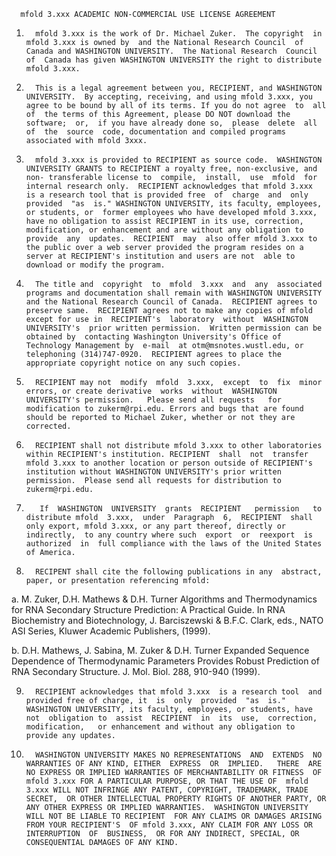 
      mfold 3.xxx ACADEMIC NON-COMMERCIAL USE LICENSE AGREEMENT


   1.       mfold 3.xxx is the work of Dr. Michael Zuker.  The copyright  in mfold 3.xxx is owned by  and the National Research Council  of  Canada and WASHINGTON UNIVERSITY.  The National Research  Council  of  Canada has given WASHINGTON UNIVERSITY the right to distribute mfold 3.xxx.


   2.       This is a legal agreement between you, RECIPIENT, and WASHINGTON UNIVERSITY.  By accepting, receiving, and using mfold 3.xxx, you agree to be bound by all of its terms. If you do not agree  to  all  of  the terms of this Agreement, please DO NOT download the software;  or,  if you have already done so,  please  delete  all  of  the  source  code, documentation and compiled programs associated with mfold 3xxx.


   3.       mfold 3.xxx is provided to RECIPIENT as source code.  WASHINGTON UNIVERSITY GRANTS to RECIPIENT a royalty free, non-exclusive, and non- transferable license to  compile,  install,  use  mfold  for  internal research only.  RECIPIENT acknowledges that mfold 3.xxx  is a research tool that is provided free  of  charge  and  only  provided  "as  is." WASHINGTON UNIVERSITY, its faculty, employees, or students, or  former employees who have developed mfold 3.xxx, have no obligation to assist RECIPIENT in its use, correction, modification, or enhancement and are without any obligation to provide  any  updates.  RECIPIENT  may  also offer mfold 3.xxx to the public over a web server provided the program resides on a server at RECIPIENT's institution and users are not  able to download or modify the program.


   4.       The title and  copyright  to  mfold  3.xxx  and  any  associated programs and documentation shall remain with WASHINGTON UNIVERSITY and the National Research Council of Canada.  RECIPIENT agrees to preserve same.  RECIPIENT agrees not to make any copies of mfold except for use in  RECIPIENT's  laboratory  without  WASHINGTON   UNIVERSITY's  prior written permission.  Written permission can be obtained by  contacting Washington University's Office of Technology Management by  e-mail  at otm@msnotes.wustl.edu, or telephoning (314)747-0920.  RECIPIENT agrees to place the appropriate copyright notice on any such copies.


   5.       RECIPIENT may not  modify  mfold  3.xxx,  except  to  fix  minor errors, or create derivative  works  without  WASHINGTON  UNIVERSITY's permission.   Please send all requests   for modification to zukerm@rpi.edu. Errors and bugs that are found should be reported to Michael Zuker, whether or not they are corrected.


   6.       RECIPIENT shall not distribute mfold 3.xxx to other laboratories within RECIPIENT's institution. RECIPIENT  shall  not  transfer  mfold 3.xxx to another location or person outside of RECIPIENT's institution without WASHINGTON UNIVERSITY's prior written permission.  Please send all requests for distribution to zukerm@rpi.edu.


   7.        If  WASHINGTON  UNIVERSITY  grants  RECIPIENT   permission   to distribute mfold  3.xxx,  under  Paragraph  6,  RECIPIENT  shall  only export, mfold 3.xxx, or any part thereof, directly or  indirectly,  to any country where such  export  or  reexport  is  authorized  in  full compliance with the laws of the United States of America.


   8.       RECIPENT shall cite the following publications in any  abstract, paper, or presentation referencing mfold:


   a.        M.  Zuker,  D.H.  Mathews  &   D.H.   Turner   Algorithms   and Thermodynamics for RNA Secondary  Structure  Prediction:  A  Practical Guide.  In RNA  Biochemistry  and  Biotechnology,  J.  Barciszewski  & B.F.C. Clark, eds.,  NATO  ASI  Series,  Kluwer  Academic  Publishers, (1999).


   b.       D.H. Mathews,  J.  Sabina,  M.  Zuker  &  D.H.  Turner  Expanded Sequence  Dependence  of  Thermodynamic  Parameters  Provides   Robust Prediction of RNA Secondary Structure.  J.  Mol.  Biol.  288,  910-940 (1999).


   9.       RECIPIENT acknowledges that mfold 3.xxx  is a research tool  and provided free of charge, it  is  only  provided  "as  is."  WASHINGTON UNIVERSITY, its faculty, employees, or students, have  not  obligation to  assist  RECIPIENT  in  its  use,  correction,   modification,   or enhancement and without any obligation to provide any updates.


  10.       WASHINGTON UNIVERSITY MAKES NO REPRESENTATIONS  AND  EXTENDS  NO WARRANTIES OF ANY KIND, EITHER  EXPRESS  OR  IMPLIED.   THERE  ARE  NO EXPRESS OR IMPLIED WARRANTIES OF MERCHANTABILITY OR FITNESS  OF  mfold 3.xxx FOR A PARTICULAR PURPOSE, OR THAT THE USE OF  mfold  3.xxx WILL NOT INFRINGE ANY PATENT, COPYRIGHT, TRADEMARK, TRADE SECRET,  OR OTHER INTELLECTUAL PROPERTY RIGHTS OF ANOTHER PARTY, OR ANY OTHER EXPRESS OR IMPLIED WARRANTIES.  WASHINGTON UNIVERSITY WILL NOT BE LIABLE TO RECIPIENT  FOR ANY CLAIMS OR DAMAGES ARISING FROM YOUR RECIPIENT'S  OF mfold 3.xxx, ANY CLAIM FOR ANY LOSS OR INTERRUPTION  OF  BUSINESS,  OR FOR ANY INDIRECT, SPECIAL, OR CONSEQUENTIAL DAMAGES OF ANY KIND.



